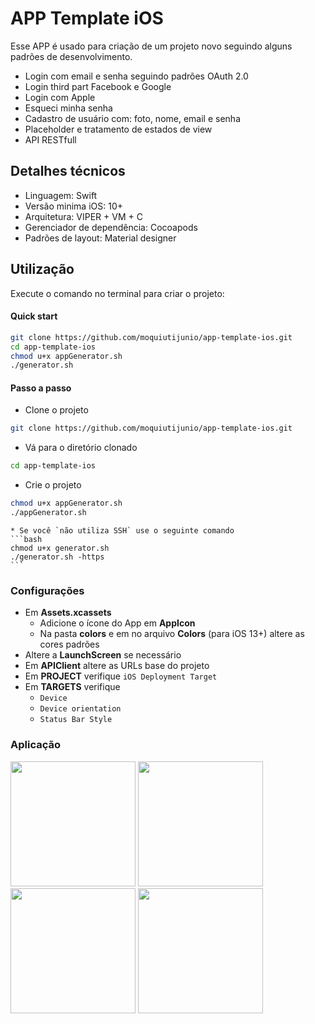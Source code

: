 # APP Template iOS

Esse APP é usado para criação de um projeto novo seguindo alguns padrões de desenvolvimento.

 - Login com email e senha seguindo padrões OAuth 2.0
 - Login third part Facebook e Google
 - Login com Apple
 - Esqueci minha senha
 - Cadastro de usuário com: foto, nome, email e senha
 - Placeholder e tratamento de estados de view
 - API RESTfull

## Detalhes técnicos

- Linguagem: Swift
- Versão minima iOS: 10+
- Arquitetura: VIPER + VM + C
- Gerenciador de dependência: Cocoapods
- Padrões de layout: Material designer


## Utilização

Execute o comando no terminal para criar o projeto:

#### Quick start
```bash
git clone https://github.com/moquiutijunio/app-template-ios.git
cd app-template-ios
chmod u+x appGenerator.sh
./generator.sh
```

#### Passo a passo
- Clone o projeto
```bash
git clone https://github.com/moquiutijunio/app-template-ios.git
```

- Vá para o diretório clonado
```bash
cd app-template-ios
```

- Crie o projeto
```bash
chmod u+x appGenerator.sh
./appGenerator.sh
```
    * Se você `não utiliza SSH` use o seguinte comando
    ```bash
    chmod u+x generator.sh
    ./generator.sh -https
    ```

### Configurações

- Em **Assets.xcassets**
    - Adicione o ícone do App em **AppIcon**
    - Na pasta **colors** e em no arquivo **Colors** (para iOS 13+) altere as cores padrões
- Altere a **LaunchScreen** se necessário
- Em **APIClient** altere as URLs base do projeto
- Em **PROJECT** verifique `iOS Deployment Target`
- Em **TARGETS** verifique
    - `Device`
    - `Device orientation`
    - `Status Bar Style`

### Aplicação

<p align="left">
    <img src="https://i.imgur.com/S33Zczd.png" width="200" max-height="50%"/>
    <img src="https://i.imgur.com/0XnzByR.png" width="200" max-height="50%"/>
    <img src="https://i.imgur.com/BOvNaPE.png" width="200" max-height="50%"/>
    <img src="https://i.imgur.com/H3O3Em5.png" width="200" max-height="50%"/>
</p>
